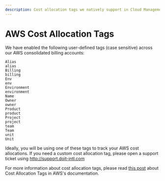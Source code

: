 ```yaml
---
description: Cost allocation tags we natively support in Cloud Management Platform
---
```


# AWS Cost Allocation Tags

We have enabled the following user-defined tags \(case sensitive\) across our AWS consolidated billing accounts:

```text
Alias
alias
Billing
billing
Env
env
Environment
environment
Name
Owner
owner
Product
product
Project
project
team
Team
unit
Unit
```

Ideally, you will be using one of these tags to track your AWS cost allocations. If you need a custom cost allocation tag, please open a support ticket using http://support.doit-intl.com

For more information about cost allocation tags, please read [this post](https://docs.aws.amazon.com/awsaccountbilling/latest/aboutv2/cost-alloc-tags.html) about Cost Allocation Tags in AWS's documentation.

